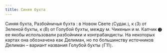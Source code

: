 ```yaml
---
title: Синяя бухта
---
```


Синяя бухта, Разбойничья бухта
: в Новом Свете ⦅Судак.⦆, к ⦅З⦆ от Зеленой бухты, к ⦅В⦆ от Голубой бухты, между м. Чикенын и м. Капчик ❷ ее якобы использовали разбойники и контрабандисты. На некоторых картах она обозначена как Делиман, но по большинству источников Делиман – вариант названия Голубой бухты ⦃Г11⦄.

